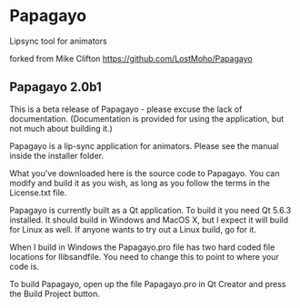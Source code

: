 Papagayo
========

Lipsync tool for animators

forked from  Mike Clifton   https://github.com/LostMoho/Papagayo


Papagayo 2.0b1
------------------------------------------------------------

This is a beta release of Papagayo - please excuse the lack of documentation.
(Documentation is provided for using the application, but not much about building it.)

Papagayo is a lip-sync application for animators. Please see the manual inside the
installer folder.

What you've downloaded here is the source code to Papagayo. You can modify and build it
as you wish, as long as you follow the terms in the License.txt file.

Papagayo is currently built as a Qt application. To build it you need Qt 5.6.3 installed.
It should build in Windows and MacOS X, but I expect it will build for Linux as
well. If anyone wants to try out a Linux build, go for it.

When I build in Windows the Papagayo.pro file has two hard coded file locations for llibsandfile. You need to change this to point to where your code is.

To build Papagayo, open up the file Papagayo.pro in Qt Creator and press the Build
Project button.








